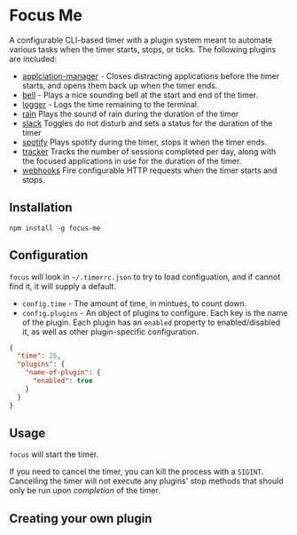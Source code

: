 # Focus Me

A configurable CLI-based timer with a plugin system meant to automate various tasks when the timer starts, stops, or ticks. The following
plugins are included:

- [applciation-manager](src/plugins/application-manager/README.md) - Closes distracting applications before the timer starts,
  and opens them back up when the timer ends.
- [bell](src/plugins/bell/README.md) - Plays a nice sounding bell at the start and end of the timer.
- [logger](src/plugins/logger/README.md) - Logs the time remaining to the terminal.
- [rain](src/plugins/rain/README.md) Plays the sound of rain during the duration of the timer
- [slack](src/plugins/slack/README.md) Toggles do not disturb and sets a status for the duration of the timer
- [spotify](src/plugins/spotify/README.md) Plays spotify during the timer, stops it when the timer ends.
- [tracker](src/plugins/tracker/README.md) Tracks the number of sessions completed per day, along with the
  focused applications in use for the duration of the timer.
- [webhooks](src/plugins/webhooks/README.md) Fire configurable HTTP requests when the timer starts and stops.

## Installation

`npm install -g focus-me`

## Configuration

`focus` will look in `~/.timerrc.json` to try to load configuation, and if cannot find it, it will supply a default.

- `config.time` - The amount of time, in mintues, to count down.
- `config.plugins` - An object of plugins to configure. Each key is the name of the plugin. Each plugin has an `enabled` property to enabled/disabled it, as well as other plugin-specific configuration.

```json
{
  "time": 25,
  "plugins": {
    "name-of-plugin": {
      "enabled": true
    }
  }
}
```

## Usage

`focus` will start the timer.

If you need to cancel the timer, you can kill the process with a `SIGINT`. Cancelling the timer
will not execute any plugins' stop methods that should only be run upon _completion_ of the
timer.

## Creating your own plugin


